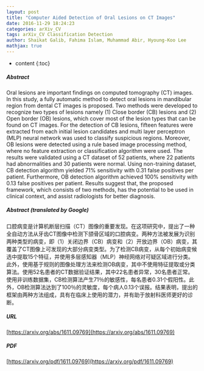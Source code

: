 ```yaml
---
layout: post
title: "Computer Aided Detection of Oral Lesions on CT Images"
date: 2016-11-29 18:24:23
categories: arXiv_CV
tags: arXiv_CV Classification Detection
author: Shaikat Galib, Fahima Islam, Muhammad Abir, Hyoung-Koo Lee
mathjax: true
---
```


* content
{:toc}

##### Abstract
Oral lesions are important findings on computed tomography (CT) images. In this study, a fully automatic method to detect oral lesions in mandibular region from dental CT images is proposed. Two methods were developed to recognize two types of lesions namely (1) Close border (CB) lesions and (2) Open border (OB) lesions, which cover most of the lesion types that can be found on CT images. For the detection of CB lesions, fifteen features were extracted from each initial lesion candidates and multi layer perceptron (MLP) neural network was used to classify suspicious regions. Moreover, OB lesions were detected using a rule based image processing method, where no feature extraction or classification algorithm were used. The results were validated using a CT dataset of 52 patients, where 22 patients had abnormalities and 30 patients were normal. Using non-training dataset, CB detection algorithm yielded 71% sensitivity with 0.31 false positives per patient. Furthermore, OB detection algorithm achieved 100% sensitivity with 0.13 false positives per patient. Results suggest that, the proposed framework, which consists of two methods, has the potential to be used in clinical context, and assist radiologists for better diagnosis.

##### Abstract (translated by Google)
口腔病变是计算机断层扫描（CT）图像的重要发现。在这项研究中，提出了一种全自动方法从牙齿CT图像中检测下颌骨区域的口腔病变。两种方法被发展为识别两种类型的病变，即（1）关闭边界（CB）病变和（2）开放边界（OB）病变，其覆盖了CT图像上可发现的大部分病变类型。为了检测CB病变，从每个初始病变候选中提取15个特征，并使用多层感知器（MLP）神经网络对可疑区域进行分类。此外，使用基于规则的图像处理方法来检测OB病变，其中不使用特征提取或分类算法。使用52名患者的CT数据验证结果，其中22名患者异常，30名患者正常。使用非训练数据集，CB检测算法产生71％的敏感性，每名患者0.31个假阳性。此外，OB检测算法达到了100％的灵敏度，每个病人0.13个误报。结果表明，提出的框架由两种方法组成，具有在临床上使用的潜力，并有助于放射科医师更好的诊断。

##### URL
[https://arxiv.org/abs/1611.09769](https://arxiv.org/abs/1611.09769)

##### PDF
[https://arxiv.org/pdf/1611.09769](https://arxiv.org/pdf/1611.09769)

